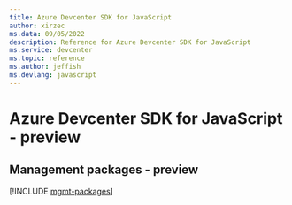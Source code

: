 ```yaml
---
title: Azure Devcenter SDK for JavaScript
author: xirzec
ms.data: 09/05/2022
description: Reference for Azure Devcenter SDK for JavaScript
ms.service: devcenter
ms.topic: reference
ms.author: jeffish
ms.devlang: javascript
---
```

# Azure Devcenter SDK for JavaScript - preview

## Management packages - preview
[!INCLUDE [mgmt-packages](devcenter-mgmt-index.md)]